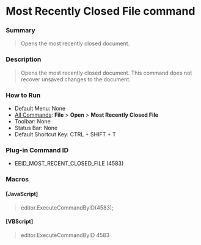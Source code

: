 # Most Recently Closed File command

### Summary

> Opens the most recently closed document.

### Description

> Opens the most recently closed document. This command does not recover unsaved changes to the document.

### How to Run

- Default Menu: None
- [All Commands](../tools/all_commands): **File** \> **Open**
\> **Most Recently Closed File**
- Toolbar:
None
- Status Bar: None
- Default Shortcut Key: CTRL + SHIFT + T

### Plug-in Command ID

- EEID\_MOST\_RECENT\_CLOSED\_FILE (4583)

### Macros

#### \[JavaScript\]

> editor.ExecuteCommandByID(4583);

#### \[VBScript\]

> editor.ExecuteCommandByID 4583
